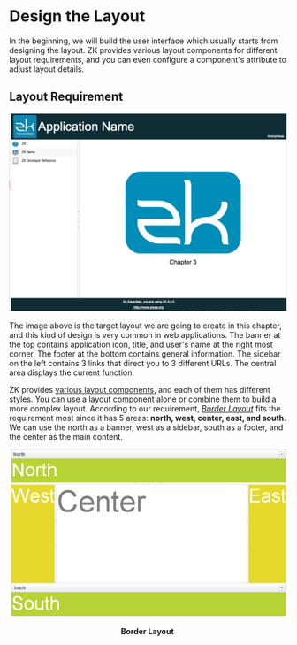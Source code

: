 # Design the Layout
In the beginning, we will build the user interface which usually starts
from designing the layout. ZK provides various layout components for different
layout requirements, and you can even configure a component's attribute
to adjust layout details.

## Layout Requirement

![](../images/ze-ch3-page-layout.png)

The image above is the target layout we are going to create in this chapter, and this kind of design is very common in web applications. The banner at the top contains application icon, title, and user's name at the right most corner. The footer at the bottom contains general information. The sidebar on the left contains 3 links that direct you to 3 different URLs. The central area displays the current function.

ZK provides [various layout components](https://www.zkoss.org/zkdemo/layout), and each of them has different styles. You can use a layout component alone or combine them to build a more complex layout. According to our requirement, [*Border Layout*](http://www.zkoss.org/zkdemo/layout/border_layout) fits the requirement most since it has 5 areas: **north, west, center, east, and south**. We can use the north as a banner, west as a sidebar, south as a footer, and the center as the main content.

![](../images/ze-ch3-borderlayout.png)

<div style="width:100px;margin:auto">
<strong>Border Layout</strong>
</div>

